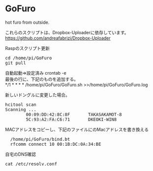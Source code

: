 # GoFuro  
hot furo from outside.  

これらのスクリプトは、Dropbox-Uploaderに依存しています。  
https://github.com/andreafabrizi/Dropbox-Uploader



Raspのスクリプト更新  
<pre>
cd /home/pi/GoFuro
git pull
</pre>


自動起動⇒設定済み
crontab -e  
最後の行に、下記のものを追加する。  
*/1 * * * * /home/pi/GoFuro/GoFuro.sh >>/home/pi/GoFuro/GoFuro.log  

新しいドングルに変更した場合。  
<pre>
hcitool scan  
Scanning ...  
        00:09:DD:42:8C:8F       TAKASAKAMOT-8  
        5C:93:A2:FA:C6:71       DKEOKI-WIN8  
</pre>
MACアドレスをコピーし、下記のファイルにのMacアドレスを書き換える  
<pre>
  /home/pi/GoFuro/bind.bt
  rfcomm connect 10 00:1B:DC:0A:34:BE
</pre>

自宅のDNS確認  
<pre>
cat /etc/resolv.conf
</pre>
